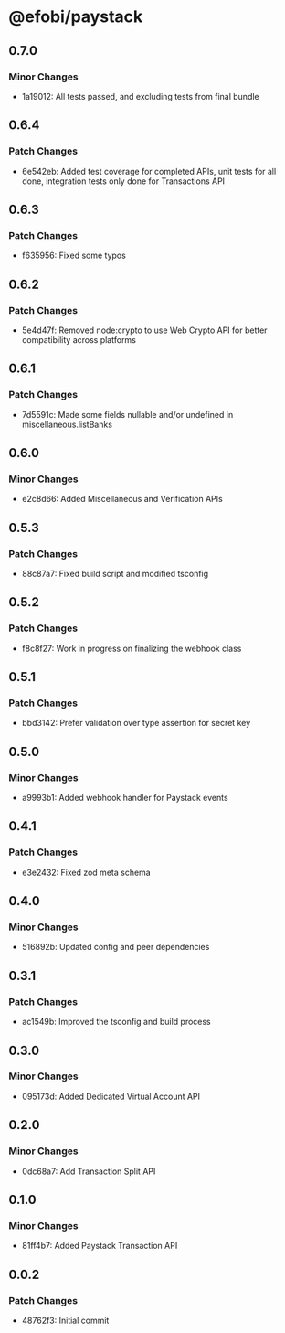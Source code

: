 # @efobi/paystack

## 0.7.0

### Minor Changes

- 1a19012: All tests passed, and excluding tests from final bundle

## 0.6.4

### Patch Changes

- 6e542eb: Added test coverage for completed APIs, unit tests for all done, integration tests only done for Transactions API

## 0.6.3

### Patch Changes

- f635956: Fixed some typos

## 0.6.2

### Patch Changes

- 5e4d47f: Removed node:crypto to use Web Crypto API for better compatibility across platforms

## 0.6.1

### Patch Changes

- 7d5591c: Made some fields nullable and/or undefined in miscellaneous.listBanks

## 0.6.0

### Minor Changes

- e2c8d66: Added Miscellaneous and Verification APIs

## 0.5.3

### Patch Changes

- 88c87a7: Fixed build script and modified tsconfig

## 0.5.2

### Patch Changes

- f8c8f27: Work in progress on finalizing the webhook class

## 0.5.1

### Patch Changes

- bbd3142: Prefer validation over type assertion for secret key

## 0.5.0

### Minor Changes

- a9993b1: Added webhook handler for Paystack events

## 0.4.1

### Patch Changes

- e3e2432: Fixed zod meta schema

## 0.4.0

### Minor Changes

- 516892b: Updated config and peer dependencies

## 0.3.1

### Patch Changes

- ac1549b: Improved the tsconfig and build process

## 0.3.0

### Minor Changes

- 095173d: Added Dedicated Virtual Account API

## 0.2.0

### Minor Changes

- 0dc68a7: Add Transaction Split API

## 0.1.0

### Minor Changes

- 81ff4b7: Added Paystack Transaction API

## 0.0.2

### Patch Changes

- 48762f3: Initial commit
